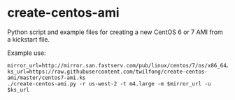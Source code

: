 create-centos-ami
=================

Python script and example files for creating a new CentOS 6 or 7 AMI from a kickstart file.

Example use:

```
mirror_url=http://mirror.san.fastserv.com/pub/linux/centos/7/os/x86_64/
ks_url=https://raw.githubusercontent.com/twilfong/create-centos-ami/master/centos7-ami.ks
./create-centos-ami.py -r us-west-2 -t m4.large -m $mirror_url -u $ks_url
```
